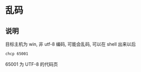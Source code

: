 # 乱码

## 说明

目标主机为 win, 非 utf-8 编码, 可能会乱码, 可以在 shell 出来以后

```sh
chcp 65001
```

65001 为 UTF-8 的代码页

